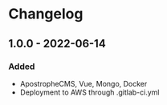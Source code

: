 # Changelog

## 1.0.0 - 2022-06-14

### Added

- ApostropheCMS, Vue, Mongo, Docker
- Deployment to AWS through .gitlab-ci.yml
